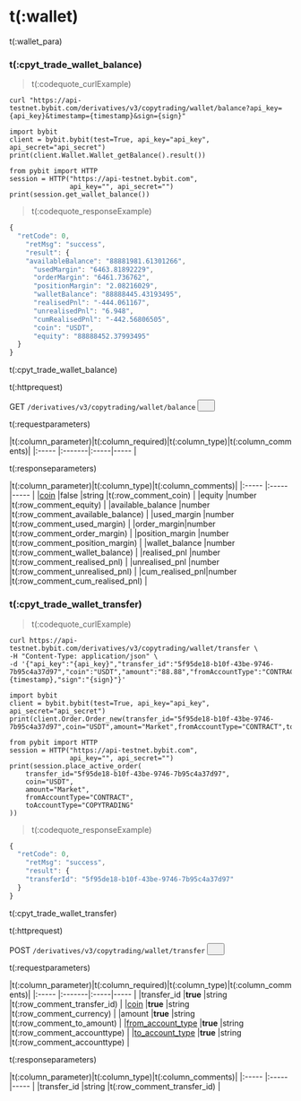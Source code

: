 # t(:wallet)
t(:wallet_para)


### t(:cpyt_trade_wallet_balance)
> t(:codequote_curlExample)

```console
curl "https://api-testnet.bybit.com/derivatives/v3/copytrading/wallet/balance?api_key={api_key}&timestamp={timestamp}&sign={sign}"
```

```python--old
import bybit
client = bybit.bybit(test=True, api_key="api_key", api_secret="api_secret")
print(client.Wallet.Wallet_getBalance().result())
```

```python--pybit
from pybit import HTTP
session = HTTP("https://api-testnet.bybit.com",
               api_key="", api_secret="")
print(session.get_wallet_balance())
```

> t(:codequote_responseExample)

```javascript
{
  "retCode": 0,
    "retMsg": "success",
    "result": {
    "availableBalance": "88881981.61301266",
      "usedMargin": "6463.81892229",
      "orderMargin": "6461.736762",
      "positionMargin": "2.08216029",
      "walletBalance": "88888445.43193495",
      "realisedPnl": "-444.061167",
      "unrealisedPnl": "6.948",
      "cumRealisedPnl": "-442.56806505",
      "coin": "USDT",
      "equity": "88888452.37993495"
  }
}
```

t(:cpyt_trade_wallet_balance)


<p class="fake_header">t(:httprequest)</p>
GET
<code><span id=vpwBalance>/derivatives/v3/copytrading/wallet/balance</span></code>
<button class="clipboard_button" data-clipboard-action="copy" data-clipboard-target="#vpwBalance"><img src="/images/copy_to_clipboard.png" height=15 width=15></img></button>

<p class="fake_header">t(:requestparameters)</p>
|t(:column_parameter)|t(:column_required)|t(:column_type)|t(:column_comments)|
|:----- |:-------|:-----|----- |



<p class="fake_header">t(:responseparameters)</p>
|t(:column_parameter)|t(:column_type)|t(:column_comments)|
|:----- |:-----|----- |
|<a href="#currency-currency-coin">coin</a> |false |string |t(:row_comment_coin) |
|equity |number |t(:row_comment_equity)  |
|available_balance |number |t(:row_comment_available_balance)  |
|used_margin |number |t(:row_comment_used_margin)    |
|order_margin|number |t(:row_comment_order_margin)    |
|position_margin |number |t(:row_comment_position_margin)  |
|wallet_balance |number |t(:row_comment_wallet_balance)  |
|realised_pnl |number |t(:row_comment_realised_pnl)  |
|unrealised_pnl |number |t(:row_comment_unrealised_pnl)  |
|cum_realised_pnl|number |t(:row_comment_cum_realised_pnl)  |



### t(:cpyt_trade_wallet_transfer)
> t(:codequote_curlExample)

```console
curl https://api-testnet.bybit.com/derivatives/v3/copytrading/wallet/transfer \
-H "Content-Type: application/json" \
-d '{"api_key":"{api_key}","transfer_id":"5f95de18-b10f-43be-9746-7b95c4a37d97","coin":"USDT","amount":"88.88","fromAccountType":"CONTRACT","toAccountType":"COPYTRADING","timestamp":{timestamp},"sign":"{sign}"}'

```

```python--old
import bybit
client = bybit.bybit(test=True, api_key="api_key", api_secret="api_secret")
print(client.Order.Order_new(transfer_id="5f95de18-b10f-43be-9746-7b95c4a37d97",coin="USDT",amount="Market",fromAccountType="CONTRACT",toAccountType="COPYTRADING").result())
```

```python--pybit
from pybit import HTTP
session = HTTP("https://api-testnet.bybit.com",
               api_key="", api_secret="")
print(session.place_active_order(
    transfer_id="5f95de18-b10f-43be-9746-7b95c4a37d97",
    coin="USDT",
    amount="Market",
    fromAccountType="CONTRACT",
    toAccountType="COPYTRADING"
))
```

> t(:codequote_responseExample)

```javascript
{
  "retCode": 0,
    "retMsg": "success",
    "result": {
    "transferId": "5f95de18-b10f-43be-9746-7b95c4a37d97"
  }
}
```

t(:cpyt_trade_wallet_transfer)



<p class="fake_header">t(:httprequest)</p>
POST
<code><span id=oawwListNew>/derivatives/v3/copytrading/wallet/transfer</span></code>
<button class="clipboard_button" data-clipboard-action="copy" data-clipboard-target="#oawwListNew"><img src="/images/copy_to_clipboard.png" height=15 width=15></img></button>

<p class="fake_header">t(:requestparameters)</p>
|t(:column_parameter)|t(:column_required)|t(:column_type)|t(:column_comments)|
|:----- |:-------|:-----|----- |
|transfer_id |<b>true</b> |string |t(:row_comment_transfer_id) |
|<a href="#currency-currency-coin">coin</a> |<b>true</b> |string |t(:row_comment_currency) |
|amount |<b>true</b> |string |t(:row_comment_to_amount) |
|<a href="#account-type-from_account_type-to_account_type">from_account_type</a> |<b>true</b> |string |t(:row_comment_accounttype) |
|<a href="#account-type-from_account_type-to_account_type">to_account_type</a> |<b>true</b> |string |t(:row_comment_accounttype) |

<p class="fake_header">t(:responseparameters)</p>
|t(:column_parameter)|t(:column_type)|t(:column_comments)|
|:----- |:-----|----- |
|transfer_id |string |t(:row_comment_transfer_id) |


